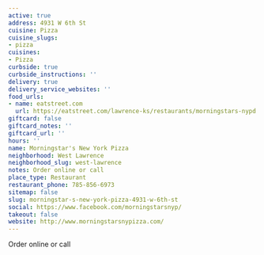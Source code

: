```yaml
---
active: true
address: 4931 W 6th St
cuisine: Pizza
cuisine_slugs:
- pizza
cuisines:
- Pizza
curbside: true
curbside_instructions: ''
delivery: true
delivery_service_websites: ''
food_urls:
- name: eatstreet.com
  url: https://eatstreet.com/lawrence-ks/restaurants/morningstars-nypd
giftcard: false
giftcard_notes: ''
giftcard_url: ''
hours: ''
name: Morningstar's New York Pizza
neighborhood: West Lawrence
neighborhood_slug: west-lawrence
notes: Order online or call
place_type: Restaurant
restaurant_phone: 785-856-6973
sitemap: false
slug: morningstar-s-new-york-pizza-4931-w-6th-st
social: https://www.facebook.com/morningstarsnyp/
takeout: false
website: http://www.morningstarsnypizza.com/
---
```


Order online or call